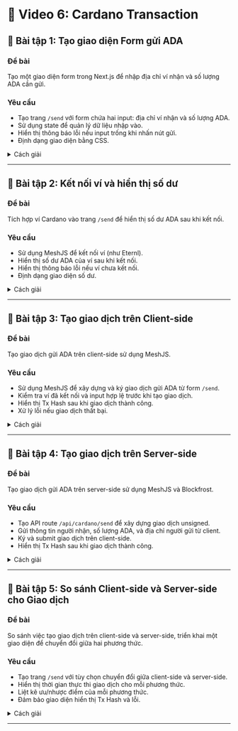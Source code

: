 # 📘 Video 6: Cardano Transaction

## 📝 Bài tập 1: Tạo giao diện Form gửi ADA

### Đề bài

Tạo một giao diện form trong Next.js để nhập địa chỉ ví nhận và số lượng ADA cần gửi.

### Yêu cầu

- Tạo trang `/send` với form chứa hai input: địa chỉ ví nhận và số lượng ADA.
- Sử dụng state để quản lý dữ liệu nhập vào.
- Hiển thị thông báo lỗi nếu input trống khi nhấn nút gửi.
- Định dạng giao diện bằng CSS.

<details>
<summary>Cách giải</summary>

1. **Tạo trang `/send`**:
   - Tạo file `app/send/page.tsx` để chứa form.
   - Sử dụng `useState` để quản lý địa chỉ ví nhận và số lượng ADA.
2. **Xử lý input và lỗi**:
   - Thêm sự kiện `onChange` cho input để cập nhật state.
   - Kiểm tra input trống khi nhấn nút gửi và hiển thị thông báo lỗi.
3. **Định dạng giao diện**:
   - Sử dụng inline CSS hoặc file CSS riêng để tạo giao diện đẹp.

### Đáp án

Tạo file `app/send/page.tsx`:

```tsx
"use client";
import { useState } from "react";

export default function Send() {
  const [recipient, setRecipient] = useState("");
  const [amount, setAmount] = useState("");
  const [error, setError] = useState("");

  const handleSubmit = () => {
    if (!recipient || !amount) {
      setError("Vui lòng nhập đầy đủ địa chỉ ví và số lượng ADA");
      return;
    }
    setError("");
    // Logic gửi ADA sẽ được thêm ở bài tập sau
    console.log("Recipient:", recipient, "Amount:", amount);
  };

  return (
    <div style={{ padding: "20px", textAlign: "center" }}>
      <h1>Gửi ADA</h1>
      <div style={{ maxWidth: "400px", margin: "0 auto" }}>
        <div style={{ marginBottom: "10px" }}>
          <label>Địa chỉ ví nhận:</label>
          <input
            type="text"
            value={recipient}
            onChange={(e) => setRecipient(e.target.value)}
            style={{ width: "100%", padding: "8px", marginTop: "5px" }}
          />
        </div>
        <div style={{ marginBottom: "10px" }}>
          <label>Số lượng ADA:</label>
          <input
            type="number"
            value={amount}
            onChange={(e) => setAmount(e.target.value)}
            style={{ width: "100%", padding: "8px", marginTop: "5px" }}
          />
        </div>
        <button
          onClick={handleSubmit}
          style={{
            padding: "10px 20px",
            backgroundColor: "#0070f3",
            color: "white",
            border: "none",
            borderRadius: "5px",
          }}
        >
          Gửi ADA
        </button>
        {error && <p style={{ color: "red", marginTop: "10px" }}>{error}</p>}
      </div>
    </div>
  );
}
```

Chạy `npm run dev`, truy cập `http://localhost:3000/send`, nhập địa chỉ ví và số lượng ADA, nhấn nút "Gửi ADA" để kiểm tra console log và thông báo lỗi nếu input trống.

</details>

---

## 📝 Bài tập 2: Kết nối ví và hiển thị số dư

### Đề bài

Tích hợp ví Cardano vào trang `/send` để hiển thị số dư ADA sau khi kết nối.

### Yêu cầu

- Sử dụng MeshJS để kết nối ví (như Eternl).
- Hiển thị số dư ADA của ví sau khi kết nối.
- Hiển thị thông báo lỗi nếu ví chưa kết nối.
- Định dạng giao diện số dư.

<details>
<summary>Cách giải</summary>

1. **Cài đặt MeshJS**:
   - Cài đặt `@meshsdk/core` và `@meshsdk/react`.
2. **Tích hợp ví**:
   - Sử dụng hook `useWallet` để kết nối ví và lấy số dư.
   - Thêm nút "Connect Wallet" và hiển thị số dư sau khi kết nối.
3. **Xử lý lỗi**:
   - Kiểm tra trạng thái kết nối ví trước khi lấy số dư.
4. **Định dạng**:
   - Sử dụng inline CSS để hiển thị số dư.

### Đáp án

Cài đặt:

```bash
npm install @meshsdk/core @meshsdk/react
```

Sửa file `app/send/page.tsx`:

```tsx
"use client";
import { useState, useEffect } from "react";
import { useWallet } from "@meshsdk/react";

export default function Send() {
  const { connect, wallet, connected } = useWallet();
  const [recipient, setRecipient] = useState("");
  const [amount, setAmount] = useState("");
  const [error, setError] = useState("");
  const [balance, setBalance] = useState("");

  useEffect(() => {
    if (connected) {
      async function fetchBalance() {
        try {
          const balance = await wallet.getBalance();
          const ada =
            balance.find((asset) => asset.unit === "lovelace")?.quantity || "0";
          setBalance(`${parseInt(ada) / 1000000} ADA`);
        } catch (err) {
          setBalance("Lỗi khi lấy số dư");
        }
      }
      fetchBalance();
    }
  }, [connected, wallet]);

  const handleSubmit = () => {
    if (!connected) {
      setError("Vui lòng kết nối ví!");
      return;
    }
    if (!recipient || !amount) {
      setError("Vui lòng nhập đầy đủ địa chỉ ví và số lượng ADA");
      return;
    }
    setError("");
    console.log("Recipient:", recipient, "Amount:", amount);
  };

  return (
    <div style={{ padding: "20px", textAlign: "center" }}>
      <h1>Gửi ADA</h1>
      <div style={{ maxWidth: "400px", margin: "0 auto" }}>
        {!connected ? (
          <button
            onClick={() => connect("eternl")}
            style={{
              padding: "10px 20px",
              backgroundColor: "#0070f3",
              color: "white",
              border: "none",
              borderRadius: "5px",
              marginBottom: "20px",
            }}
          >
            Connect Wallet
          </button>
        ) : (
          <p style={{ marginBottom: "20px" }}>Số dư: {balance}</p>
        )}
        <div style={{ marginBottom: "10px" }}>
          <label>Địa chỉ ví nhận:</label>
          <input
            type="text"
            value={recipient}
            onChange={(e) => setRecipient(e.target.value)}
            style={{ width: "100%", padding: "8px", marginTop: "5px" }}
          />
        </div>
        <div style={{ marginBottom: "10px" }}>
          <label>Số lượng ADA:</label>
          <input
            type="number"
            value={amount}
            onChange={(e) => setAmount(e.target.value)}
            style={{ width: "100%", padding: "8px", marginTop: "5px" }}
          />
        </div>
        <button
          onClick={handleSubmit}
          style={{
            padding: "10px 20px",
            backgroundColor: "#0070f3",
            color: "white",
            border: "none",
            borderRadius: "5px",
          }}
        >
          Gửi ADA
        </button>
        {error && <p style={{ color: "red", marginTop: "10px" }}>{error}</p>}
      </div>
    </div>
  );
}
```

Chạy `npm run dev`, truy cập `http://localhost:3000/send`, nhấn "Connect Wallet" để kết nối ví Eternl và hiển thị số dư ADA.

</details>

---

## 📝 Bài tập 3: Tạo giao dịch trên Client-side

### Đề bài

Tạo giao dịch gửi ADA trên client-side sử dụng MeshJS.

### Yêu cầu

- Sử dụng MeshJS để xây dựng và ký giao dịch gửi ADA từ form `/send`.
- Kiểm tra ví đã kết nối và input hợp lệ trước khi tạo giao dịch.
- Hiển thị Tx Hash sau khi giao dịch thành công.
- Xử lý lỗi nếu giao dịch thất bại.

<details>
<summary>Cách giải</summary>

1. **Xây dựng giao dịch**:
   - Sử dụng `Transaction` từ `@meshsdk/core` để tạo giao dịch.
   - Lấy địa chỉ ví nhận và số lượng ADA từ state.
2. **Ký và gửi giao dịch**:
   - Ký giao dịch bằng ví trình duyệt và submit lên blockchain.
3. **Xử lý lỗi**:
   - Kiểm tra kết nối ví và input, hiển thị thông báo lỗi nếu cần.
4. **Hiển thị Tx Hash**:
   - Hiển thị Tx Hash trong giao diện sau khi submit thành công.

### Đáp án

Sửa file `app/send/page.tsx`:

```tsx
"use client";
import { useState, useEffect } from "react";
import { useWallet } from "@meshsdk/react";
import { Transaction } from "@meshsdk/core";

export default function Send() {
  const { connect, wallet, connected } = useWallet();
  const [recipient, setRecipient] = useState("");
  const [amount, setAmount] = useState("");
  const [error, setError] = useState("");
  const [balance, setBalance] = useState("");
  const [txHash, setTxHash] = useState("");

  useEffect(() => {
    if (connected) {
      async function fetchBalance() {
        try {
          const balance = await wallet.getBalance();
          const ada =
            balance.find((asset) => asset.unit === "lovelace")?.quantity || "0";
          setBalance(`${parseInt(ada) / 1000000} ADA`);
        } catch (err) {
          setBalance("Lỗi khi lấy số dư");
        }
      }
      fetchBalance();
    }
  }, [connected, wallet]);

  const handleSubmit = async () => {
    if (!connected) {
      setError("Vui lòng kết nối ví!");
      return;
    }
    if (!recipient || !amount) {
      setError("Vui lòng nhập đầy đủ địa chỉ ví và số lượng ADA");
      return;
    }

    try {
      const tx = new Transaction({ initiator: wallet });
      tx.sendAssets(
        { address: recipient },
        [{ unit: "lovelace", quantity: `${Number(amount) * 1000000}` }] // ADA to lovelace
      );

      const unsignedTx = await tx.build();
      const signedTx = await wallet.signTx(unsignedTx);
      const txHash = await wallet.submitTx(signedTx);
      setTxHash(txHash);
      setError("");
    } catch (err) {
      setError(`Lỗi: ${err.message}`);
    }
  };

  return (
    <div style={{ padding: "20px", textAlign: "center" }}>
      <h1>Gửi ADA</h1>
      <div style={{ maxWidth: "400px", margin: "0 auto" }}>
        {!connected ? (
          <button
            onClick={() => connect("eternl")}
            style={{
              padding: "10px 20px",
              backgroundColor: "#0070f3",
              color: "white",
              border: "none",
              borderRadius: "5px",
              marginBottom: "20px",
            }}
          >
            Connect Wallet
          </button>
        ) : (
          <p style={{ marginBottom: "20px" }}>Số dư: {balance}</p>
        )}
        <div style={{ marginBottom: "10px" }}>
          <label>Địa chỉ ví nhận:</label>
          <input
            type="text"
            value={recipient}
            onChange={(e) => setRecipient(e.target.value)}
            style={{ width: "100%", padding: "8px", marginTop: "5px" }}
          />
        </div>
        <div style={{ marginBottom: "10px" }}>
          <label>Số lượng ADA:</label>
          <input
            type="number"
            value={amount}
            onChange={(e) => setAmount(e.target.value)}
            style={{ width: "100%", padding: "8px", marginTop: "5px" }}
          />
        </div>
        <button
          onClick={handleSubmit}
          style={{
            padding: "10px 20px",
            backgroundColor: "#0070f3",
            color: "white",
            border: "none",
            borderRadius: "5px",
          }}
        >
          Gửi ADA
        </button>
        {error && <p style={{ color: "red", marginTop: "10px" }}>{error}</p>}
        {txHash && (
          <p style={{ color: "green", marginTop: "10px" }}>
            Giao dịch thành công! Tx Hash:{" "}
            <a
              href={`https://preprod.cardanoscan.io/transaction/${txHash}`}
              target="_blank"
            >
              {txHash}
            </a>
          </p>
        )}
      </div>
    </div>
  );
}
```

Chạy `npm run dev`, truy cập `http://localhost:3000/send`, kết nối ví, nhập địa chỉ ví nhận và số lượng ADA, nhấn "Gửi ADA" để gửi giao dịch và xem Tx Hash trên [CardanoScan](https://preprod.cardanoscan.io/).

</details>

---

## 📝 Bài tập 4: Tạo giao dịch trên Server-side

### Đề bài

Tạo giao dịch gửi ADA trên server-side sử dụng MeshJS và Blockfrost.

### Yêu cầu

- Tạo API route `/api/cardano/send` để xây dựng giao dịch unsigned.
- Gửi thông tin người nhận, số lượng ADA, và địa chỉ người gửi từ client.
- Ký và submit giao dịch trên client-side.
- Hiển thị Tx Hash sau khi giao dịch thành công.

<details>
<summary>Cách giải</summary>

1. **Tạo API route**:
   - Tạo file `app/api/cardano/send/route.ts` để xây dựng giao dịch unsigned bằng MeshJS và Blockfrost.
   - Lấy UTxO từ Blockfrost dựa trên địa chỉ người gửi.
2. **Gửi request từ client**:
   - Sửa `app/send/page.tsx` để gửi POST request đến API route với thông tin người gửi, người nhận, và số lượng ADA.
3. **Ký và submit**:
   - Nhận unsigned transaction từ server, ký bằng ví trên client, và submit.
4. **Hiển thị kết quả**:
   - Hiển thị Tx Hash hoặc lỗi trong giao diện.

### Đáp án

Tạo file `app/api/cardano/send/route.ts`:

```ts
import { NextResponse } from "next/server";
import { Transaction } from "@meshsdk/core";
import { BlockFrostAPI } from "@blockfrost/blockfrost-js";

export async function POST(request: Request) {
  try {
    const { sender, recipient, amount } = await request.json();
    if (!sender || !recipient || !amount) {
      return NextResponse.json(
        { error: "Thiếu thông tin người gửi, người nhận hoặc số lượng ADA" },
        { status: 400 }
      );
    }

    const api = new BlockFrostAPI({ projectId: "preprodYourProjectIdHere" }); // Thay bằng project ID của bạn
    const utxos = await api.addressesUtxos(sender);

    const formattedUtxos = utxos.map((utxo) => ({
      input: { outputIndex: utxo.output_index, txHash: utxo.tx_hash },
      output: { address: utxo.address, amount: utxo.amount },
    }));

    const tx = new Transaction();
    tx.sendAssets({ address: recipient }, [
      { unit: "lovelace", quantity: `${Number(amount) * 1000000}` },
    ]);
    tx.setTxInputs(formattedUtxos);

    const unsignedTx = await tx.build();
    return NextResponse.json({ unsignedTx });
  } catch (error) {
    return NextResponse.json({ error: error.message }, { status: 500 });
  }
}
```

Sửa file `app/send/page.tsx`:

```tsx
"use client";
import { useState, useEffect } from "react";
import { useWallet } from "@meshsdk/react";

export default function Send() {
  const { connect, wallet, connected, walletAddress } = useWallet();
  const [recipient, setRecipient] = useState("");
  const [amount, setAmount] = useState("");
  const [error, setError] = useState("");
  const [balance, setBalance] = useState("");
  const [txHash, setTxHash] = useState("");

  useEffect(() => {
    if (connected) {
      async function fetchBalance() {
        try {
          const balance = await wallet.getBalance();
          const ada =
            balance.find((asset) => asset.unit === "lovelace")?.quantity || "0";
          setBalance(`${parseInt(ada) / 1000000} ADA`);
        } catch (err) {
          setBalance("Lỗi khi lấy số dư");
        }
      }
      fetchBalance();
    }
  }, [connected, wallet]);

  const handleSubmit = async () => {
    if (!connected) {
      setError("Vui lòng kết nối ví!");
      return;
    }
    if (!recipient || !amount) {
      setError("Vui lòng nhập đầy đủ địa chỉ ví và số lượng ADA");
      return;
    }

    try {
      const response = await fetch("/api/cardano/send", {
        method: "POST",
        headers: { "Content-Type": "application/json" },
        body: JSON.stringify({ sender: walletAddress, recipient, amount }),
      });
      const { unsignedTx, error } = await response.json();
      if (error) throw new Error(error);

      const signedTx = await wallet.signTx(unsignedTx);
      const txHash = await wallet.submitTx(signedTx);
      setTxHash(txHash);
      setError("");
    } catch (err) {
      setError(`Lỗi: ${err.message}`);
    }
  };

  return (
    <div style={{ padding: "20px", textAlign: "center" }}>
      <h1>Gửi ADA</h1>
      <div style={{ maxWidth: "400px", margin: "0 auto" }}>
        {!connected ? (
          <button
            onClick={() => connect("eternl")}
            style={{
              padding: "10px 20px",
              backgroundColor: "#0070f3",
              color: "white",
              border: "none",
              borderRadius: "5px",
              marginBottom: "20px",
            }}
          >
            Connect Wallet
          </button>
        ) : (
          <p style={{ marginBottom: "20px" }}>Số dư: {balance}</p>
        )}
        <div style={{ marginBottom: "10px" }}>
          <label>Địa chỉ ví nhận:</label>
          <input
            type="text"
            value={recipient}
            onChange={(e) => setRecipient(e.target.value)}
            style={{ width: "100%", padding: "8px", marginTop: "5px" }}
          />
        </div>
        <div style={{ marginBottom: "10px" }}>
          <label>Số lượng ADA:</label>
          <input
            type="number"
            value={amount}
            onChange={(e) => setAmount(e.target.value)}
            style={{ width: "100%", padding: "8px", marginTop: "5px" }}
          />
        </div>
        <button
          onClick={handleSubmit}
          style={{
            padding: "10px 20px",
            backgroundColor: "#0070f3",
            color: "white",
            border: "none",
            borderRadius: "5px",
          }}
        >
          Gửi ADA
        </button>
        {error && <p style={{ color: "red", marginTop: "10px" }}>{error}</p>}
        {txHash && (
          <p style={{ color: "green", marginTop: "10px" }}>
            Giao dịch thành công! Tx Hash:{" "}
            <a
              href={`https://preprod.cardanoscan.io/transaction/${txHash}`}
              target="_blank"
            >
              {txHash}
            </a>
          </p>
        )}
      </div>
    </div>
  );
}
```

Chạy `npm run dev`, truy cập `http://localhost:3000/send`, kết nối ví, nhập địa chỉ ví nhận và số lượng ADA, nhấn "Gửi ADA" để gửi giao dịch qua server-side. Kiểm tra Tx Hash trên [CardanoScan](https://preprod.cardanoscan.io/).

</details>

---

## 📝 Bài tập 5: So sánh Client-side và Server-side cho Giao dịch

### Đề bài

So sánh việc tạo giao dịch trên client-side và server-side, triển khai một giao diện để chuyển đổi giữa hai phương thức.

### Yêu cầu

- Tạo trang `/send` với tùy chọn chuyển đổi giữa client-side và server-side.
- Hiển thị thời gian thực thi giao dịch cho mỗi phương thức.
- Liệt kê ưu/nhược điểm của mỗi phương thức.
- Đảm bảo giao diện hiển thị Tx Hash và lỗi.

<details>
<summary>Cách giải</summary>

1. **Tạo giao diện**:
   - Sửa `app/send/page.tsx` để thêm dropdown chọn phương thức (client-side/server-side).
   - Thêm biến state để theo dõi thời gian thực thi.
2. **Triển khai hai phương thức**:
   - Client-side: Sử dụng logic từ Bài tập 3.
   - Server-side: Sử dụng logic từ Bài tập 4.
3. **Đo thời gian thực thi**:
   - Sử dụng `Date.now()` để tính thời gian trước và sau khi thực hiện giao dịch.
4. **So sánh ưu/nhược điểm**:
   - Client-side: Nhanh hơn nhưng lộ logic.
   - Server-side: Bảo mật hơn nhưng chậm hơn do request server.

### Đáp án

Sửa file `app/send/page.tsx`:

```tsx
"use client";
import { useState, useEffect } from "react";
import { useWallet } from "@meshsdk/react";
import { Transaction } from "@meshsdk/core";

export default function Send() {
  const { connect, wallet, connected, walletAddress } = useWallet();
  const [recipient, setRecipient] = useState("");
  const [amount, setAmount] = useState("");
  const [error, setError] = useState("");
  const [balance, setBalance] = useState("");
  const [txHash, setTxHash] = useState("");
  const [method, setMethod] = useState("client");
  const [executionTime, setExecutionTime] = useState("");

  useEffect(() => {
    if (connected) {
      async function fetchBalance() {
        try {
          const balance = await wallet.getBalance();
          const ada =
            balance.find((asset) => asset.unit === "lovelace")?.quantity || "0";
          setBalance(`${parseInt(ada) / 1000000} ADA`);
        } catch (err) {
          setBalance("Lỗi khi lấy số dư");
        }
      }
      fetchBalance();
    }
  }, [connected, wallet]);

  const handleSubmit = async () => {
    if (!connected) {
      setError("Vui lòng kết nối ví!");
      return;
    }
    if (!recipient || !amount) {
      setError("Vui lòng nhập đầy đủ địa chỉ ví và số lượng ADA");
      return;
    }

    const startTime = Date.now();
    try {
      if (method === "client") {
        const tx = new Transaction({ initiator: wallet });
        tx.sendAssets({ address: recipient }, [
          { unit: "lovelace", quantity: `${Number(amount) * 1000000}` },
        ]);
        const unsignedTx = await tx.build();
        const signedTx = await wallet.signTx(unsignedTx);
        const txHash = await wallet.submitTx(signedTx);
        setTxHash(txHash);
        setError("");
      } else {
        const response = await fetch("/api/cardano/send", {
          method: "POST",
          headers: { "Content-Type": "application/json" },
          body: JSON.stringify({ sender: walletAddress, recipient, amount }),
        });
        const { unsignedTx, error } = await response.json();
        if (error) throw new Error(error);
        const signedTx = await wallet.signTx(unsignedTx);
        const txHash = await wallet.submitTx(signedTx);
        setTxHash(txHash);
        setError("");
      }
      const endTime = Date.now();
      setExecutionTime(`${endTime - startTime} ms`);
    } catch (err) {
      setError(`Lỗi: ${err.message}`);
    }
  };

  return (
    <div style={{ padding: "20px", textAlign: "center" }}>
      <h1>Gửi ADA</h1>
      <div style={{ maxWidth: "400px", margin: "0 auto" }}>
        {!connected ? (
          <button
            onClick={() => connect("eternl")}
            style={{
              padding: "10px 20px",
              backgroundColor: "#0070f3",
              color: "white",
              border: "none",
              borderRadius: "5px",
              marginBottom: "20px",
            }}
          >
            Connect Wallet
          </button>
        ) : (
          <p style={{ marginBottom: "20px" }}>Số dư: {balance}</p>
        )}
        <div style={{ marginBottom: "10px" }}>
          <label>Phương thức:</label>
          <select
            value={method}
            onChange={(e) => setMethod(e.target.value)}
            style={{ width: "100%", padding: "8px", marginTop: "5px" }}
          >
            <option value="client">Client-side</option>
            <option value="server">Server-side</option>
          </select>
        </div>
        <div style={{ marginBottom: "10px" }}>
          <label>Địa chỉ ví nhận:</label>
          <input
            type="text"
            value={recipient}
            onChange={(e) => setRecipient(e.target.value)}
            style={{ width: "100%", padding: "8px", marginTop: "5px" }}
          />
        </div>
        <div style={{ marginBottom: "10px" }}>
          <label>Số lượng ADA:</label>
          <input
            type="number"
            value={amount}
            onChange={(e) => setAmount(e.target.value)}
            style={{ width: "100%", padding: "8px", marginTop: "5px" }}
          />
        </div>
        <button
          onClick={handleSubmit}
          style={{
            padding: "10px 20px",
            backgroundColor: "#0070f3",
            color: "white",
            border: "none",
            borderRadius: "5px",
          }}
        >
          Gửi ADA
        </button>
        {error && <p style={{ color: "red", marginTop: "10px" }}>{error}</p>}
        {txHash && (
          <p style={{ color: "green", marginTop: "10px" }}>
            Giao dịch thành công! Tx Hash:{" "}
            <a
              href={`https://preprod.cardanoscan.io/transaction/${txHash}`}
              target="_blank"
            >
              {txHash}
            </a>
          </p>
        )}
        {executionTime && (
          <p style={{ marginTop: "10px" }}>
            Thời gian thực thi: {executionTime}
          </p>
        )}
      </div>
      <div style={{ marginTop: "20px" }}>
        <h3>Ưu/Nhược điểm</h3>
        <p>
          <strong>Client-side:</strong> Nhanh hơn, không cần server request.
          Nhược điểm: Lộ logic giao dịch, không phù hợp với giao dịch phức tạp
          như đa chữ ký.
        </p>
        <p>
          <strong>Server-side:</strong> Bảo mật hơn, hỗ trợ giao dịch phức tạp.
          Nhược điểm: Chậm hơn do request server, phụ thuộc vào server.
        </p>
      </div>
    </div>
  );
}
```

**Ưu/Nhược điểm**:

- **Client-side**:
  - **Ưu điểm**: Nhanh hơn, không cần gửi request đến server.
  - **Nhược điểm**: Lộ logic giao dịch, không phù hợp với giao dịch phức tạp như đa chữ ký.
- **Server-side**:
  - **Ưu điểm**: Bảo mật hơn, hỗ trợ logic phức tạp, không lộ thông tin giao dịch.
  - **Nhược điểm**: Chậm hơn do request server, phụ thuộc vào server.

Chạy `npm run dev`, truy cập `http://localhost:3000/send`, chọn phương thức (client/server), nhập địa chỉ ví nhận và số lượng ADA, nhấn "Gửi ADA" để kiểm tra thời gian thực thi và Tx Hash.

</details>

---
